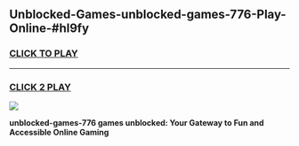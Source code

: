 
## Unblocked-Games-unblocked-games-776-Play-Online-#hl9fy
<h3>
<a href="https://premium.freeplayer.one?title=unblocked-games-776&ref=27F">CLICK TO PLAY</a></h3>
<hr>

<h3>
<a href="https://premium.freeplayer.one?title=unblocked-games-776&ref=27F">CLICK 2 PLAY</a>
  
</h3>

<a href="https://premium.freeplayer.one?title=unblocked-games-776&ref=27F"><img src="https://clearcache.store/games.png"></a>


**unblocked-games-776 games unblocked: Your Gateway to Fun and Accessible Online Gaming**
